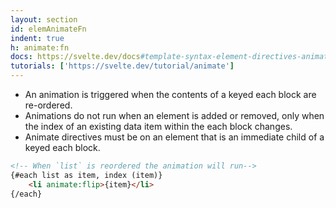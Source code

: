 ```yaml
---
layout: section
id: elemAnimateFn
indent: true
h: animate:fn
docs: https://svelte.dev/docs#template-syntax-element-directives-animate-fn
tutorials: ['https://svelte.dev/tutorial/animate']
---
```

- An animation is triggered when the contents of a keyed each block are re-ordered.
- Animations do not run when an element is added or removed, only when the index of an existing data item within the each block changes.
- Animate directives must be on an element that is an immediate child of a keyed each block.
```html
<!-- When `list` is reordered the animation will run-->
{#each list as item, index (item)}
	<li animate:flip>{item}</li>
{/each}
```